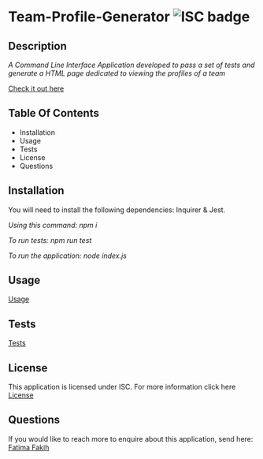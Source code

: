 # Team-Profile-Generator <img src="https://img.shields.io/badge/License-ISC-%232C64B4" alt="ISC badge">

## Description
_A Command Line Interface Application developed to pass a set of tests and generate a HTML page dedicated to viewing the profiles of a team_

[Check it out here]( https://ffakih5.github.io/Team-Profile-Generator/.)

## Table Of Contents
- Installation
- Usage
- Tests
- License 
- Questions

## Installation
You will need to install the following dependencies: Inquirer & Jest.

_Using this command: npm i_

_To run tests: npm run test_

_To run the application: node index.js_

## Usage

[Usage](https://drive.google.com/file/d/10VXYRofCQxGcNNCDd5SZCtoF8clKb-iB/view?usp=sharing)

## Tests
[Tests](https://drive.google.com/file/d/1rmdZmgZ7hB42VqdjCVYpei7tFiCD48Kz/view?usp=sharing)

## License
This application is licensed under ISC. For more information click here [License](https://opensource.org/licenses/ISC)

## Questions

If you would like to reach more to enquire about this application, send here: 
<a href="mailto: fatima.fakih@hotmail.com.au">Fatima Fakih</a>

